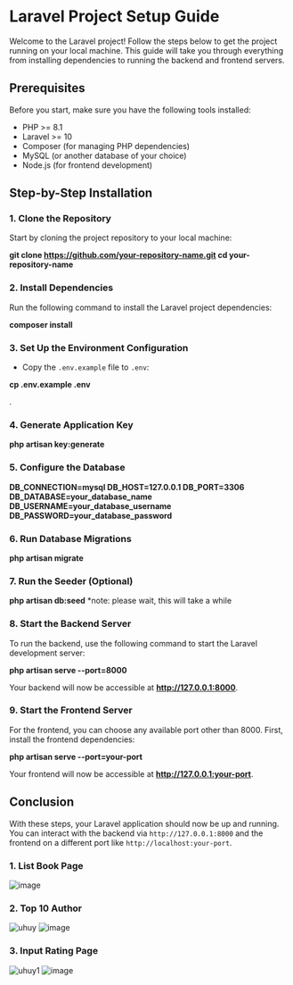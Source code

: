 
# Laravel Project Setup Guide

Welcome to the Laravel project! Follow the steps below to get the project running on your local machine. This guide will take you through everything from installing dependencies to running the backend and frontend servers.

## Prerequisites

Before you start, make sure you have the following tools installed:

- PHP >= 8.1
- Laravel >= 10
- Composer (for managing PHP dependencies)
- MySQL (or another database of your choice)
- Node.js (for frontend development)

## Step-by-Step Installation

### 1. Clone the Repository

Start by cloning the project repository to your local machine:


**git clone https://github.com/your-repository-name.git
cd your-repository-name**


### 2. Install Dependencies

Run the following command to install the Laravel project dependencies:


**composer install** 



### 3. Set Up the Environment Configuration


* Copy the `.env.example` file to `.env`:

**cp .env.example .env**

.

### 4. Generate Application Key


**php artisan key:generate**


### 5. Configure the Database


**DB_CONNECTION=mysql
DB_HOST=127.0.0.1
DB_PORT=3306
DB_DATABASE=your_database_name
DB_USERNAME=your_database_username
DB_PASSWORD=your_database_password**


### 6. Run Database Migrations


**php artisan migrate**


### 7. Run the Seeder (Optional)


**php artisan db:seed** 
*note: please wait, this will take a while


### 8. Start the Backend Server

To run the backend, use the following command to start the Laravel development server:


**php artisan serve --port=8000**


Your backend will now be accessible at **http://127.0.0.1:8000**.

### 9. Start the Frontend Server

For the frontend, you can choose any available port other than 8000. First, install the frontend dependencies:

**php artisan serve --port=your-port**


Your frontend will now be accessible at **http://127.0.0.1:your-port**.

## Conclusion

With these steps, your Laravel application should now be up and running. You can interact with the backend via `http://127.0.0.1:8000` and the frontend on a different port like `http://localhost:your-port`.


### 1. List Book Page

![image](https://github.com/user-attachments/assets/366ba2dc-a3e9-4342-8dcc-b58a7c358f42)

### 2. Top 10 Author
![uhuy](https://github.com/user-attachments/assets/393ef0e0-70ec-48bb-8972-347cc4648965)
![image](https://github.com/user-attachments/assets/70ab87df-ea98-4b90-8995-d464bde888ae)

### 3. Input Rating Page
![uhuy1](https://github.com/user-attachments/assets/6ef18cda-2c83-460a-8b05-9e9d7683f862)
![image](https://github.com/user-attachments/assets/5f13f648-e51e-4a4b-afaa-ea34131f232c)




